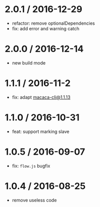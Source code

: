 # 2.0.1  / 2016-12-29
  * refactor: remove optionalDependencies
  * fix: add error and warning catch

# 2.0.0  / 2016-12-14
  * new build mode

# 1.1.1  / 2016-11-2
  * fix: adapt macaca-cli@1.1.13

# 1.1.0  / 2016-10-31
  * feat: support marking slave 

# 1.0.5  / 2016-09-07
  * fix: `flow.js` bugfix

# 1.0.4  / 2016-08-25
  * remove useless code
